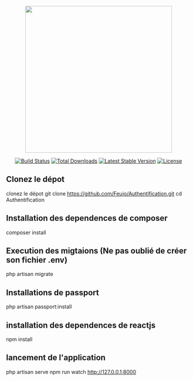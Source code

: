 <p align="center"><img src="https://res.cloudinary.com/dtfbvvkyp/image/upload/v1566331377/laravel-logolockup-cmyk-red.svg" width="400"></p>

<p align="center">
<a href="https://travis-ci.org/laravel/framework"><img src="https://travis-ci.org/laravel/framework.svg" alt="Build Status"></a>
<a href="https://packagist.org/packages/laravel/framework"><img src="https://poser.pugx.org/laravel/framework/d/total.svg" alt="Total Downloads"></a>
<a href="https://packagist.org/packages/laravel/framework"><img src="https://poser.pugx.org/laravel/framework/v/stable.svg" alt="Latest Stable Version"></a>
<a href="https://packagist.org/packages/laravel/framework"><img src="https://poser.pugx.org/laravel/framework/license.svg" alt="License"></a>
</p>

## Clonez le dépot
clonez le dépot
git clone https://github.com/Feujo/Authentification.git
cd Authentification
## Installation des dependences de composer
composer install
## Execution des migtaions (Ne pas oublié de créer son fichier .env)
php artisan migrate
## Installations de passport
php artisan passport:install
## installation des dependences de reactjs
npm install
## lancement de l'application
php artisan serve
npm run watch
http://127.0.0.1:8000

